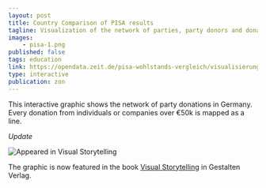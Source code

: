 ```yaml
---
layout: post
title: Country Comparison of PISA results
tagline: Visualization of the network of parties, party donors and donations.
images:
    - pisa-1.png
published: false
tags: education
link: https://opendata.zeit.de/pisa-wohlstands-vergleich/visualisierung.php
type: interactive
publication: zon
---
```


This interactive graphic shows the network of party donations in Germany. Every donation from individuals or companies over €50k is mapped as a line.

_Update_

![Appeared in Visual Storytelling](/images/visual-storytelling.gif)

The graphic is now featured in the book [Visual Storytelling](http://shop.gestalten.com/visual-storytelling.html) in Gestalten Verlag.
